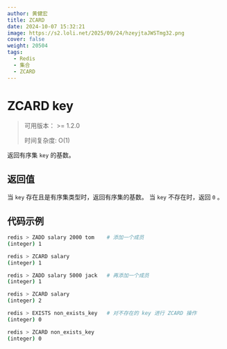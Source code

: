 ```yaml
---
author: 黄健宏
title: ZCARD 
date: 2024-10-07 15:32:21
image: https://s2.loli.net/2025/09/24/hzeyjtaJWSTmg32.png
cover: false
weight: 20504
tags:
  - Redis
  - 集合
  - ZCARD  
---
```


# ZCARD key

> 可用版本： >= 1.2.0
> 
> 时间复杂度: O(1)

返回有序集 `key` 的基数。

## 返回值

当 `key` 存在且是有序集类型时，返回有序集的基数。 当 `key` 不存在时，返回 `0` 。

## 代码示例

```bash
redis > ZADD salary 2000 tom    # 添加一个成员
(integer) 1

redis > ZCARD salary
(integer) 1

redis > ZADD salary 5000 jack   # 再添加一个成员
(integer) 1

redis > ZCARD salary
(integer) 2

redis > EXISTS non_exists_key   # 对不存在的 key 进行 ZCARD 操作
(integer) 0

redis > ZCARD non_exists_key
(integer) 0
```